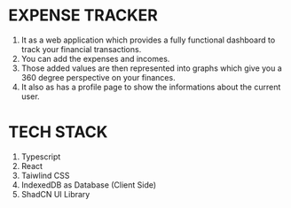 # EXPENSE TRACKER
1. It as a web application which provides a fully functional dashboard to track your financial transactions.
2. You can add the expenses and incomes.
3. Those added values are then represented into graphs which give you a 360 degree perspective on your finances.
4. It also as has a profile page to show the informations about the current user.

# TECH STACK
1. Typescript
2. React
3. Taiwlind CSS
4. IndexedDB as Database (Client Side)
5. ShadCN UI Library
